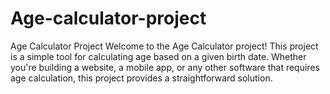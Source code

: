 # Age-calculator-project


Age Calculator Project
Welcome to the Age Calculator project! This project is a simple tool for calculating age based on a given birth date. Whether you're building a website, a mobile app, or any other software that requires age calculation, this project provides a straightforward solution.
